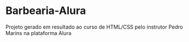 # Barbearia-Alura
Projeto gerado em resultado ao curso de HTML/CSS pelo instrutor Pedro Marins na plataforma Alura
